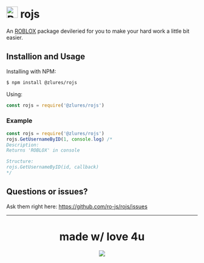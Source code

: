 # <img src="https://doy2mn9upadnk.cloudfront.net/uploads/default/original/4X/0/e/e/0eeeb19633422b1241f4306419a0f15f39d58de9.png" alt="ROBLOX" width="30"/> rojs

An [ROBLOX](https://roblox.com) package devileried for you to make your hard work a little bit easier.
## Installion and Usage
Installing with NPM:
```bash
$ npm install @zlures/rojs
```
Using:
```js
const rojs = require('@zlures/rojs')
```
### Example
```js
const rojs = require('@zlures/rojs')
rojs.GetUsernameByID(1, console.log) /* 
Description:
Returns 'ROBLOX' in console

Structure:
rojs.GetUsernameByID(id, callback)
*/
```
## Questions or issues?
Ask them right here: https://github.com/ro-js/rojs/issues

------------------
<div align="center">
  <h1>made w/ love 4u</h1>
  <img src="https://avatars.githubusercontent.com/u/81084648?s=48&v=4">
</div>
